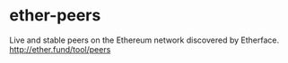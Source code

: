 ether-peers
===============

Live and stable peers on the Ethereum network discovered by Etherface.
http://ether.fund/tool/peers
